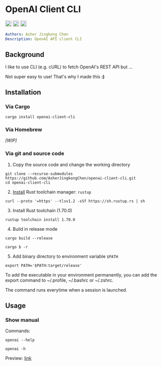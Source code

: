 # OpenAI Client CLI
[<img alt="crates.io" src="https://img.shields.io/crates/v/openai-client-cli.svg?color=fe7d37&logo=rust" height="20">](https://crates.io/crates/openai-client-cli)
[<img alt="docs.rs" src="https://docs.rs/openai-client-cli/badge.svg" height="20">](https://docs.rs/openai-client-cli/)
[<img alt="GitHub Actions" src="https://github.com/AsherJingkongChen/openai-client-cli/actions/workflows/main.yml/badge.svg" height="20">](https://github.com/AsherJingkongChen/openai-client-cli/actions/workflows/main.yml)

```yaml
Authors: Asher Jingkong Chen
Description: OpenAI API client CLI
```

## Background
I like to use CLI (e.g. cURL) to fetch OpenAI's REST API but ...

Not super easy to use!
That's why I made this **:)**

## Installation

### Via Cargo
```shell
cargo install openai-client-cli
```

### Via Homebrew
*\[WIP\]*

### Via git and source code
1. Copy the source code and change the working directory
```shell
git clone --recurse-submodules https://github.com/AsherJingkongChen/openai-client-cli.git
cd openai-client-cli
```

2. [Install](https://www.rust-lang.org/tools/install) Rust toolchain manager: `rustup`
```shell
curl --proto '=https' --tlsv1.2 -sSf https://sh.rustup.rs | sh
```

3. Install Rust toolchain (1.70.0)
```shell
rustup toolchain install 1.70.0
```

4. Build in release mode
```shell
cargo build --release
```
```shell
cargo b -r
```

5. Add binary directory to environment variable `$PATH`
```shell
export PATH='$PATH:target/release'
```

To add the executable in your environment permanently, you can add the export command to ~/.profile, ~/.bashrc or ~/.zshrc.

The command runs everytime when a session is launched.

## Usage

### Show manual
Commands:
```shell
openai --help
```
```shell
openai -h
```

Preview: [link](https://github.com/AsherJingkongChen/openai-client-cli/blob/master/docs/manual-help.md)
